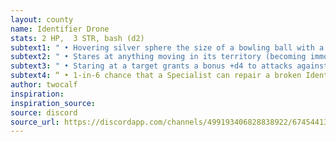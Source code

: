 ```yaml
---
layout: county 
name: Identifier Drone
stats: 2 HP,  3 STR, bash (d2)
subtext1: " • Hovering silver sphere the size of a bowling ball with a large central red eye."
subtext2: " • Stares at anything moving in its territory (becoming immoble); radiates a bright red beam at its target."
subtext3: " • Staring at a target grants a bonus +d4 to attacks against them, for each Identifier Drone staring at a target the die goes up a step."
subtext4: “ • 1-in-6 chance that a Specialist can repair a broken Identifier Drone and reprogram it to protect an area.”
author: twocalf
inspiration: 
inspiration_source: 
source: discord
source_url: https://discordapp.com/channels/499193406828838922/674544134798966806/703698712194711553
---
```

